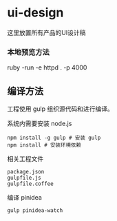 # ui-design
这里放置所有产品的UI设计稿

### 本地预览方法
ruby -run -e httpd . -p 4000

## 编译方法
工程使用 gulp 组织源代码和进行编译。

系统内需要安装 node.js
```
npm install -g gulp # 安装 gulp
npm install # 安装环境依赖
```

相关工程文件
```
package.json
gulpfile.js
gulpfile.coffee
```

编译 pinidea
```
gulp pinidea-watch
```